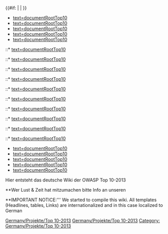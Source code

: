 {{\#if: |  | }}

  - [text=documentRootTop10]({{Top_10:LanguageFile "wikilink")
  - [text=documentRootTop10]({{Top_10:LanguageFile "wikilink")
  - [text=documentRootTop10]({{Top_10:LanguageFile "wikilink")
  - [text=documentRootTop10]({{Top_10:LanguageFile "wikilink")
  - [text=documentRootTop10]({{Top_10:LanguageFile "wikilink")

::\* [text=documentRootTop10]({{Top_10:LanguageFile "wikilink")

::\* [text=documentRootTop10]({{Top_10:LanguageFile "wikilink")

::\* [text=documentRootTop10]({{Top_10:LanguageFile "wikilink")

::\* [text=documentRootTop10]({{Top_10:LanguageFile "wikilink")

::\* [text=documentRootTop10]({{Top_10:LanguageFile "wikilink")

::\* [text=documentRootTop10]({{Top_10:LanguageFile "wikilink")

::\* [text=documentRootTop10]({{Top_10:LanguageFile "wikilink")

::\* [text=documentRootTop10]({{Top_10:LanguageFile "wikilink")

::\* [text=documentRootTop10]({{Top_10:LanguageFile "wikilink")

::\* [text=documentRootTop10]({{Top_10:LanguageFile "wikilink")

  - [text=documentRootTop10]({{Top_10:LanguageFile "wikilink")
  - [text=documentRootTop10]({{Top_10:LanguageFile "wikilink")
  - [text=documentRootTop10]({{Top_10:LanguageFile "wikilink")
  - [text=documentRootTop10]({{Top_10:LanguageFile "wikilink")
  - [text=documentRootTop10]({{Top_10:LanguageFile "wikilink")

Hier entsteht das deutsche Wiki der OWASP Top 10-2013

**Wer Lust & Zeit hat mitzumachen bitte Info an unseren

**IMPORTANT NOTICE:''' We started to compile this wiki. All templates
(Headlines, tables, Links) are internationalized and in this case
localized to German

[Germany/Projekte/Top 10-2013](Category:_Germany "wikilink")
[Germany/Projekte/Top
10-2013](Category:_Germany/Projekte/German_Language_Project "wikilink")
[Category: Germany/Projekte/Top
10-2013](Category:_Germany/Projekte/Top_10-2013 "wikilink")